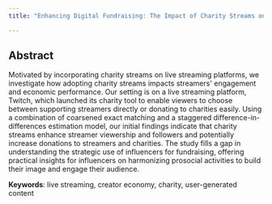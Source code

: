 ```yaml
---
title: "Enhancing Digital Fundraising: The Impact of Charity Streams on Streamer Engagement and Donor Behavior"

---
```


Abstract
---
Motivated by incorporating charity streams on live streaming platforms, we investigate how adopting charity streams impacts streamers' engagement and economic performance. Our setting is on a live streaming platform, Twitch, which launched its charity tool to enable viewers to choose between supporting streamers directly or donating to charities easily. Using a combination of coarsened exact matching and a staggered difference-in-differences estimation model, our initial findings indicate that charity streams enhance streamer viewership and followers and potentially increase donations to streamers and charities. The study fills a gap in understanding the strategic use of influencers for fundraising, offering practical insights for influencers on harmonizing prosocial activities to build their image and engage their audience.

**Keywords**: live streaming, creator economy, charity, user-generated content

